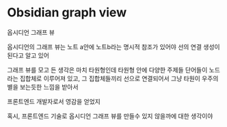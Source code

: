 # Obsidian graph view

옵시디언 그래프 뷰

옵시디언의 그래프 뷰는 노트 a안에 노트b라는 명시적 참조가 있어야 선의 연결 생성이 된다고 알고 있어

그래프 뷰를 모고 든 생각은 마치 타원형인데 타원형 안에 다양한 주제들 단어들이 노드라는 집합체로 이루어져 있고, 그 집합체들끼리 선으로 연결되어서 그냥 타원이 우주의 별을 보는듯한 느낌을 받아서

프론트엔드 개발자로서 영감을 얻었지

혹시, 프론트엔드 기술로 옵시디언 그래프 뷰를 만들수 있지 않을까에 대한 생각이야